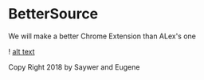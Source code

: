 ﻿# BetterSource

We will make a better Chrome Extension than ALex's one 

! [alt text](https://avatars3.githubusercontent.com/u/8658063?s=400&v=4.png)



Copy Right 2018 by Saywer and Eugene
